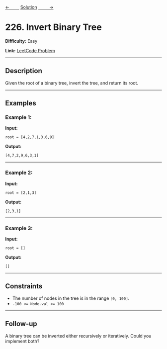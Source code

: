 [<-&nbsp;&nbsp;&nbsp;&nbsp;&nbsp;&nbsp;&nbsp;&nbsp;](../875.%20Koko%20Eating%20Bananas/statement.md)
[Solution](../226.%20Invert%20Binary%20Tree/solution.js)
[&nbsp;&nbsp;&nbsp;&nbsp;&nbsp;&nbsp;&nbsp;&nbsp; ->](../104.%20Maximum%20Depth%20of%20Binary%20Tree/statement.md)

# 226. Invert Binary Tree

**Difficulty:** Easy

**Link:** [LeetCode Problem](https://leetcode.com/problems/invert-binary-tree/)

---

## Description

Given the root of a binary tree, invert the tree, and return its root.

---

## Examples

### Example 1:

**Input:**

```plaintext
root = [4,2,7,1,3,6,9]
```

**Output:**

```plaintext
[4,7,2,9,6,3,1]
```

---

### Example 2:

**Input:**

```plaintext
root = [2,1,3]
```

**Output:**

```plaintext
[2,3,1]
```

---

### Example 3:

**Input:**

```plaintext
root = []
```

**Output:**

```plaintext
[]
```

---

## Constraints

- The number of nodes in the tree is in the range `[0, 100]`.
- `-100 <= Node.val <= 100`

---

## Follow-up

A binary tree can be inverted either recursively or iteratively. Could you implement both?

